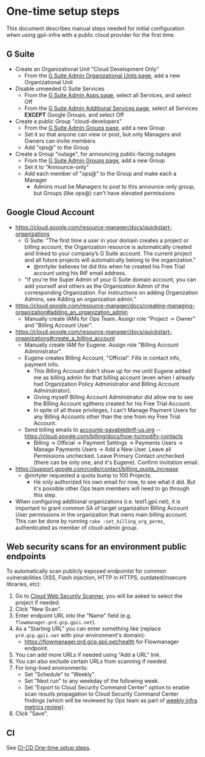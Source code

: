 # One-time setup steps

This document describes manual steps needed for initial configuration when using gpii-infra with a public cloud provider for the first time.

## G Suite

* Create an Organizational Unit "Cloud Development Only"
   * From the [G Suite Admin Organizational Units page](https://admin.google.com/u/1/ac/orgunits), add a new Organizational Unit
* Disable unneeded G Suite Services
   * From the [G Suite Admin Apps page](https://admin.google.com/u/1/ac/appslist/core), select all Services, and select Off
   * From the [G Suite Admin Additional Services page](https://admin.google.com/u/1/ac/appslist/additional), select all Services **EXCEPT** Google Groups, and select Off
* Create a public Group "cloud-developers"
   * From the [G Suite Admin Groups page](https://admin.google.com/raisingthefloor.org/AdminHome?hl=en&fc=true#GroupList:), add a new Group
   * Set it so that anyone can view or post, but only Managers and Owners can invite members
   * Add "ops@" to the Group
* Create a Group "outage", for announcing public-facing outages
   * From the [G Suite Admin Groups page](https://admin.google.com/raisingthefloor.org/AdminHome?hl=en&fc=true#GroupList:), add a new Group
   * Set it to "Announce-only"
   * Add each member of "ops@" to the Group and make each a Manager
      * Admins must be Managers to post to this announce-only group, but Groups (like ops@) can't have elevated permissions

## Google Cloud Account

* https://cloud.google.com/resource-manager/docs/quickstart-organizations
   * G Suite: "The first time a user in your domain creates a project or billing account, the Organization resource is automatically created and linked to your company’s G Suite account. The current project and all future projects will automatically belong to the organization."
      * @mrtyler believes he did this when he created his Free Trial account using his RtF email address.
   * "If you're the Super Admin of your G Suite domain account, you can add yourself and others as the Organization Admin of the corresponding Organization. For instructions on adding Organization Admins, see Adding an organization admin."
* https://cloud.google.com/resource-manager/docs/creating-managing-organization#adding_an_organization_admin
   * Manually create IAMs for Ops Team. Assign role "Project -> Owner" and "Billing Account User".
* https://cloud.google.com/resource-manager/docs/quickstart-organizations#create_a_billing_account
   * Manually create IAM for Eugene. Assign role "Billing Account Administrator".
   * Eugene creates Billing Account, "Official". Fills in contact info, payment info.
      * This Billing Account didn't show up for me until Eugene added me as billing admin for that billing account (even when I already had Organization Policy Administrator and Billing Account Administrator).
      * Giving myself Billing Account Administrator did allow me to see the Billing Account sgithens created for his Free Trial Account.
      * In spite of all those privileges, I can't Manage Payment Users for any Billing Accounts other than the one from my Free Trial Account.
   * Send billing emails to accounts-payable@rtf-us.org -- https://cloud.google.com/billing/docs/how-to/modify-contacts
      * Billing -> Official -> Payment Settings -> Payments Users -> Manage Payments Users -> Add a New User. Leave all Permissions unchecked. Leave Primary Contact unchecked (there can be only one, and it's Eugene). Confirm invitation email.
* https://support.google.com/code/contact/billing_quota_increase
   * @mrtyler requested a quota bump to 100 Projects.
      * He only authorized his own email for now, to see what it did. But it's possible other Ops team members will need to go through this step.
* When configuring additional organizations (i.e. test1.gpii.net), it is important to grant common SA of target organization Billing Account User permissions in the organization that owns main billing account. This can be done by running `rake :set_billing_org_perms`, authenticated as member of cloud-admin group.

## Web security scans for an environment public endpoints

To automatically scan publicly exposed endpointst for common vulnerabilities (XSS, Flash injection, HTTP in HTTPS, outdated/insecure libraries, etc):

1. Go to [Cloud Web Security Scanner](https://console.cloud.google.com/security/web-scanner/scanConfigs), you will be asked to select the project if needed.
1. Click "New Scan".
1. Enter endpoint URL into the "Name" field (e.g. `flowmanager.prd.gcp.gpii.net`).
1. As a "Starting URL" you can enter something like (replace `prd.gcp.gpii.net` with your environment's domain):
   * https://flowmanager.prd.gcp.gpii.net/health for Flowmanager endpoint.
1. You can add more URLs if needed using "Add a URL" link.
1. You can also exclude certain URLs from scanning if needed.
1. For long-lived environments:
   * Set "Schedule" to "Weekly".
   * Set "Next run" to any weekday of the following week.
   * Set "Export to Cloud Security Command Center" option to enable scan results propagation to Cloud Security Command Center findings (which will be reviewed by Ops team as part of [weekly infra metrics review](https://pad.gpii.net/mypads/?/mypads/group/gpii-infrastructure-standups-lix4njm/pad/view/key-metrics-for-infrastructure-pc1g4nnd)).
1. Click "Save".

## CI

See [CI-CD One-time setup steps](./CI-CD.md#one-time-setup-steps).
